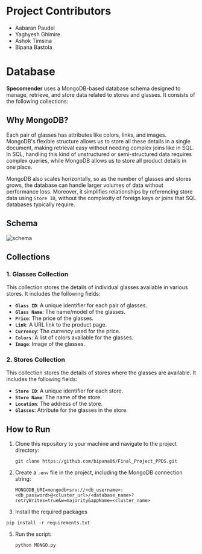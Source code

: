# Project Contributors
- Aabaran Paudel
- Yaghyesh Ghimire
- Ashok Timsina
- Bipana Bastola
  

# Database

**Specomender** uses a MongoDB-based database schema designed to manage, retrieve, and store data related to stores and glasses. It consists of the following collections:

## Why MongoDB?

Each pair of glasses has attributes like colors, links, and images. MongoDB's flexible structure allows us to store all these details in a single document, making retrieval easy without needing complex joins like in SQL. In SQL, handling this kind of unstructured or semi-structured data requires complex queries, while MongoDB allows us to store all product details in one place.

MongoDB also scales horizontally, so as the number of glasses and stores grows, the database can handle larger volumes of data without performance loss. Moreover, it simplifies relationships by referencing store data using `Store ID`, without the complexity of foreign keys or joins that SQL databases typically require.

## Schema
![schema](https://github.com/user-attachments/assets/cf30dcdd-21cc-4562-a72b-ebf9480c391e)

## Collections

### 1. Glasses Collection

This collection stores the details of individual glasses available in various stores. It includes the following fields:

- **`Glass ID`**: A unique identifier for each pair of glasses.
- **`Glass Name`**: The name/model of the glasses.
- **`Price`**: The price of the glasses.
- **`Link`**: A URL link to the product page.
- **`Currency`**: The currency used for the price.
- **`Colors`**: A list of colors available for the glasses.
- **`Image`**: Image of the glasses.

### 2. Stores Collection

This collection stores the details of stores where the glasses are available. It includes the following fields:

- **`Store ID`**: A unique identifier for each store.
- **`Store Name`**: The name of the store.
- **`Location`**: The address of the store.
- **`Glasses`**: Attribute for the glasses in the store.

## How to Run

1. Clone this repository to your machine and navigate to the project directory:  

   ```
   git clone https://github.com/bipana06/Final_Project_PPDS.git
   ```

3. Create a `.env` file in the project, including the MongoDB connection string:

    ```
    MONGODB_URI=mongodb+srv://<db_username>:<db_password>@<cluster_url>/<database_name>?retryWrites=true&w=majority&appName=<cluster_name>
    ```
4.  Install the required packages

  ```
  pip install -r requirements.txt
  ```
    
5. Run the script:

    ```
    python MONGO.py
    ```
